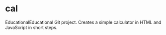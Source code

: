 # cal

EducationalEducational Git project. Creates a simple calculator in HTML and JavaScript in short steps.